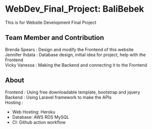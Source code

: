 # WebDev_Final_Project: BaliBebek
This is for Website Development Final Project

## Team Member and Contribution
Brenda Spears   : Design and modify the Frontend of this website<br>
Jennifer Ihdata : Database design, initial idea for project, help with the Frontend<br>
Vicky Vanessa   : Making the Backend and connecting it to the Frontend<br>

## About
Frontend  : Using free downloadable template, bootstrap and jquery<br>
Backend   : Using Laravel framework to make the APIs<br>
Hosting   : 
  - Web Hosting: Heroku
  - Database: AWS RDS MySQL
  - CI: Github action workflow
